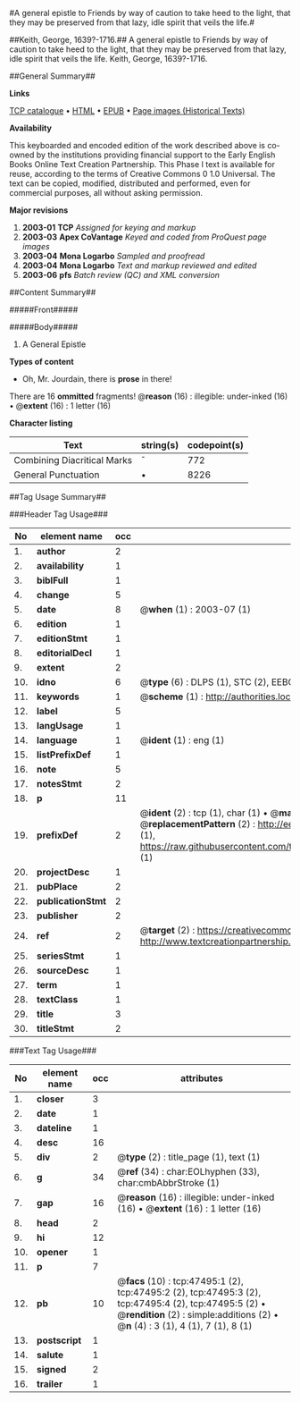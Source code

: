 #A general epistle to Friends by way of caution to take heed to the light, that they may be preserved from that lazy, idle spirit that veils the life.#

##Keith, George, 1639?-1716.##
A general epistle to Friends by way of caution to take heed to the light, that they may be preserved from that lazy, idle spirit that veils the life.
Keith, George, 1639?-1716.

##General Summary##

**Links**

[TCP catalogue](http://www.ota.ox.ac.uk/tcp/)  • 
[HTML](http://tei.it.ox.ac.uk/tcp/Texts-HTML/free/A47/A47148.html)  • 
[EPUB](http://tei.it.ox.ac.uk/tcp/Texts-EPUB/free/A47/A47148.epub) • 
[Page images (Historical Texts)](https://data.historicaltexts.jisc.ac.uk/view?pubId=eebo-11338558e&pageId=eebo-11338558e-47495-1)

**Availability**

This keyboarded and encoded edition of the
	       work described above is co-owned by the institutions
	       providing financial support to the Early English Books
	       Online Text Creation Partnership. This Phase I text is
	       available for reuse, according to the terms of Creative
	       Commons 0 1.0 Universal. The text can be copied,
	       modified, distributed and performed, even for
	       commercial purposes, all without asking permission.

**Major revisions**

1. __2003-01__ __TCP__ *Assigned for keying and markup*
1. __2003-03__ __Apex CoVantage__ *Keyed and coded from ProQuest page images*
1. __2003-04__ __Mona Logarbo__ *Sampled and proofread*
1. __2003-04__ __Mona Logarbo__ *Text and markup reviewed and edited*
1. __2003-06__ __pfs__ *Batch review (QC) and XML conversion*

##Content Summary##

#####Front#####

#####Body#####

1. A General Epistle

**Types of content**

  * Oh, Mr. Jourdain, there is **prose** in there!

There are 16 **ommitted** fragments! 
 @__reason__ (16) : illegible: under-inked (16)  •  @__extent__ (16) : 1 letter (16)

**Character listing**


|Text|string(s)|codepoint(s)|
|---|---|---|
|Combining             Diacritical Marks|̄|772|
|General Punctuation|•|8226|

##Tag Usage Summary##

###Header Tag Usage###

|No|element name|occ|attributes|
|---|---|---|---|
|1.|__author__|2||
|2.|__availability__|1||
|3.|__biblFull__|1||
|4.|__change__|5||
|5.|__date__|8| @__when__ (1) : 2003-07 (1)|
|6.|__edition__|1||
|7.|__editionStmt__|1||
|8.|__editorialDecl__|1||
|9.|__extent__|2||
|10.|__idno__|6| @__type__ (6) : DLPS (1), STC (2), EEBO-CITATION (1), OCLC (1), VID (1)|
|11.|__keywords__|1| @__scheme__ (1) : http://authorities.loc.gov/ (1)|
|12.|__label__|5||
|13.|__langUsage__|1||
|14.|__language__|1| @__ident__ (1) : eng (1)|
|15.|__listPrefixDef__|1||
|16.|__note__|5||
|17.|__notesStmt__|2||
|18.|__p__|11||
|19.|__prefixDef__|2| @__ident__ (2) : tcp (1), char (1)  •  @__matchPattern__ (2) : ([0-9\-]+):([0-9IVX]+) (1), (.+) (1)  •  @__replacementPattern__ (2) : http://eebo.chadwyck.com/downloadtiff?vid=$1&page=$2 (1), https://raw.githubusercontent.com/textcreationpartnership/Texts/master/tcpchars.xml#$1 (1)|
|20.|__projectDesc__|1||
|21.|__pubPlace__|2||
|22.|__publicationStmt__|2||
|23.|__publisher__|2||
|24.|__ref__|2| @__target__ (2) : https://creativecommons.org/publicdomain/zero/1.0/ (1), http://www.textcreationpartnership.org/docs/. (1)|
|25.|__seriesStmt__|1||
|26.|__sourceDesc__|1||
|27.|__term__|1||
|28.|__textClass__|1||
|29.|__title__|3||
|30.|__titleStmt__|2||


###Text Tag Usage###

|No|element name|occ|attributes|
|---|---|---|---|
|1.|__closer__|3||
|2.|__date__|1||
|3.|__dateline__|1||
|4.|__desc__|16||
|5.|__div__|2| @__type__ (2) : title_page (1), text (1)|
|6.|__g__|34| @__ref__ (34) : char:EOLhyphen (33), char:cmbAbbrStroke (1)|
|7.|__gap__|16| @__reason__ (16) : illegible: under-inked (16)  •  @__extent__ (16) : 1 letter (16)|
|8.|__head__|2||
|9.|__hi__|12||
|10.|__opener__|1||
|11.|__p__|7||
|12.|__pb__|10| @__facs__ (10) : tcp:47495:1 (2), tcp:47495:2 (2), tcp:47495:3 (2), tcp:47495:4 (2), tcp:47495:5 (2)  •  @__rendition__ (2) : simple:additions (2)  •  @__n__ (4) : 3 (1), 4 (1), 7 (1), 8 (1)|
|13.|__postscript__|1||
|14.|__salute__|1||
|15.|__signed__|2||
|16.|__trailer__|1||

